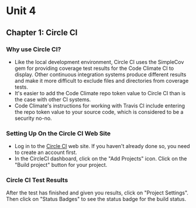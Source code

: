 # Unit 4
## Chapter 1: Circle CI

### Why use Circle CI?
* Like the local development environment, Circle CI uses the SimpleCov gem for providing coverage test results for the Code Climate CI to display.  Other continuous integration systems produce different results and make it more difficult to exclude files and directories from coverage tests.
* It's easier to add the Code Climate repo token value to Circle CI than is the case with other CI systems.  
* Code Climate's instructions for working with Travis CI include entering the repo token value to your source code, which is considered to be a security no-no.

### Setting Up On the Circle CI Web Site
* Log in to the [Circle CI](http://www.circleci.com) web site.  If you haven't already done so, you need to create an account first.
* In the CircleCI dashboard, click on the "Add Projects" icon.  Click on the "Build project" button for your project.

### Circle CI Test Results
After the test has finished and given you results, click on "Project Settings".  Then click on "Status Badges" to see the status badge for the build status.
